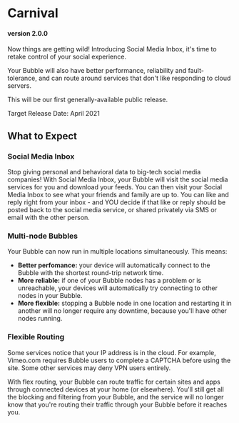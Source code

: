 # Carnival
#### version 2.0.0
Now things are getting wild! Introducing Social Media Inbox, it's time to retake control of your social experience.

Your Bubble will also have better performance, reliability and fault-tolerance, and can route around services that don't like responding to cloud servers.

This will be our first generally-available public release.

Target Release Date: April 2021

## What to Expect

### Social Media Inbox
Stop giving personal and behavioral data to big-tech social media companies! With Social Media Inbox, your Bubble will visit the social media services for you and download your feeds.
You can then visit your Social Media Inbox to see what your friends and family are up to. You can like and reply right from your inbox - and YOU decide if that like or reply should be posted back to the social media service, or shared privately
via SMS or email with the other person.

### Multi-node Bubbles
Your Bubble can now run in multiple locations simultaneously. This means:
 * **Better perfomance:** your device will automatically connect to the Bubble with the shortest round-trip network time.
 * **More reliable:** if one of your Bubble nodes has a problem or is unreachable, your devices will automatically try connecting to other nodes in your Bubble.
 * **More flexible:** stopping a Bubble node in one location and restarting it in another will no longer require any downtime, because you'll have other nodes running.

### Flexible Routing
Some services notice that your IP address is in the cloud. For example, Vimeo.com requires Bubble users to complete a CAPTCHA before using the site. Some other services may deny VPN users entirely.

With flex routing, your Bubble can route traffic for certain sites and apps through connected devices at your home (or elsewhere).
You'll still get all the blocking and filtering from your Bubble, and the service will no longer know that you're routing their traffic through your Bubble before it reaches you.
